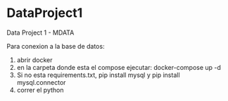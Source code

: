 # DataProject1
Data Project 1 - MDATA


Para conexion a la base de datos:
 1. abrir docker
 2. en la carpeta donde esta el compose ejecutar: docker-compose up -d
 3. Si no esta requirements.txt, pip install mysql y pip install mysql.connector
 4. correr el python
